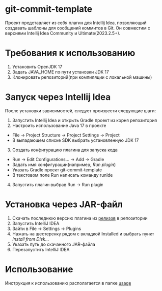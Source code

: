 # git-commit-template

Проект представляет из себя плагин для Intellij Idea, позволяющий создавать шаблоны для сообщений коммитов в Git. Он совместим с версиями Intellij Idea Community и Ultimate(2023.2.5+). 

# Требования к использованию

1. Установить OpenJDK 17
2. Задать JAVA_HOME по пути установки JDK 17
3. Клонировать репозиторий(при компиляции с локальной машины)

# Запуск через Intellij Idea

После установки зависимостей, следует произвести следующие шаги:
1. Запустить Intellij Idea и открыть Gradle проект из корня репозитория
2. Настроить использование Java 17 в проекте
- File -> Project Structure -> Project Settings -> Project
- В выпадающем списке SDK выбрать установленную JDK 17
3. Создать конфигурацию плагина для запуска кода
- Run -> Edit Configurations... -> Add -> Gradle
- Задать имя конфигурации(например, *Run plugin*)
- Указать Gradle проект git-commit-template
- В текстовом поле Run написать команду runIde
4. Запустить плагин выбрав Run -> Run plugin

# Установка через JAR-файл
1. Скачать последнюю версию плагина из [релизов](https://github.com/azatyamanaev/git-commit-template/releases) в репозитории
2. Запустить IntelliJ IDEA
3. Зайти в File -> Settings -> Plugins
4. Нажать на шестеренку рядом с вкладкой Installed и выбрать пункт *Install from Disk...*
5. Указать путь до скачанного JAR-файла
6. Перезапустить IntelliJ IDEA

# Использование

Инструкция к использованию располагается в папке [usage](https://github.com/azatyamanaev/git-commit-template/tree/main/usage)
